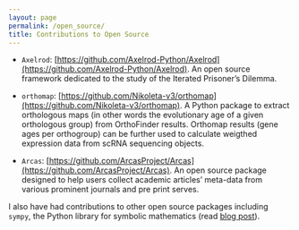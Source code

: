 ```yaml
---
layout: page
permalink: /open_source/
title: Contributions to Open Source
---
```


<!-- - `repeated-play`:. -->

- `Axelrod`:
[https://github.com/Axelrod-Python/Axelrod](https://github.com/Axelrod-Python/Axelrod).
An open source framework dedicated to the study of the Iterated Prisoner’s
Dilemma.

- `orthomap`:
[https://github.com/Nikoleta-v3/orthomap](https://github.com/Nikoleta-v3/orthomap).
A Python package to extract orthologous maps (in other words the evolutionary
age of a given orthologous group) from OrthoFinder results. Orthomap results
(gene ages per orthogroup) can be further used to calculate weigthed
expression data from scRNA sequencing objects.

- `Arcas`:
[https://github.com/ArcasProject/Arcas](https://github.com/ArcasProject/Arcas).
An open source package designed to help users collect academic articles’
meta-data from various prominent journals and pre print serves.


I also have had contributions to other open source packages including `sympy`,
the Python library for symbolic mathematics (read [blog post](http://127.0.0.1:4000/resultant-theory/)).